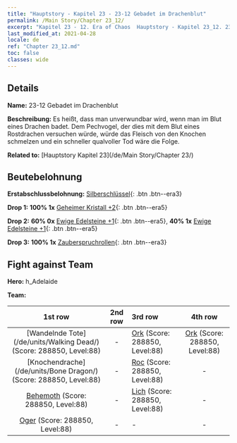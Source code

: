 ```yaml
---
title: "Hauptstory - Kapitel 23 - 23-12 Gebadet im Drachenblut"
permalink: /Main Story/Chapter 23_12/
excerpt: "Kapitel 23 - 12. Era of Chaos  Hauptstory - Kapitel 23_12. 23-12 Gebadet im Drachenblut"
last_modified_at: 2021-04-28
locale: de
ref: "Chapter 23_12.md"
toc: false
classes: wide
---
```


## Details

 **Name:** 23-12 Gebadet im Drachenblut

 **Beschreibung:** Es heißt, dass man unverwundbar wird, wenn man im Blut eines Drachen badet. Dem Pechvogel, der dies mit dem Blut eines Rostdrachen versuchen würde, würde das Fleisch von den Knochen schmelzen und ein schneller qualvoller Tod wäre die Folge.

 **Related to:** [Hauptstory Kapitel 23](/de/Main Story/Chapter 23/)

## Beutebelohnung

 **Erstabschlussbelohnung:** [Silberschlüssel](/ItemsDE/con_693/){: .btn .btn--era3}

 **Drop 1:** **100% 1x** [Geheimer Kristall +2](/ItemsDE/mat_80/){: .btn .btn--era5}

 **Drop 2:** **60% 0x** [Ewige Edelsteine +1](/ItemsDE/mat_72/){: .btn .btn--era5}, **40% 1x** [Ewige Edelsteine +1](/ItemsDE/mat_72/){: .btn .btn--era5}

 **Drop 3:** **100% 1x** [Zauberspruchrollen](/ItemsDE/con_694/){: .btn .btn--era3}


## Fight against Team
 **Hero:** h_Adelaide

 **Team:**


  | 1st row | 2nd row | 3rd row | 4th row |
  |:----:|:----:|:----|:----:|
  | [Wandelnde Tote](/de/units/Walking Dead/) (Score: 288850, Level:88)  | - | [Ork](/de/units/Orc/) (Score: 288850, Level:88)  | [Ork](/de/units/Orc/) (Score: 288850, Level:88)  |
  | [Knochendrache](/de/units/Bone Dragon/) (Score: 288850, Level:88)  | - | [Roc](/de/units/Roc/) (Score: 288850, Level:88)  | - |
  | [Behemoth](/de/units/Behemoth/) (Score: 288850, Level:88)  | - | [Lich](/de/units/Lich/) (Score: 288850, Level:88)  | - |
  | [Oger](/de/units/Ogre/) (Score: 288850, Level:88)  | - | - | - |


